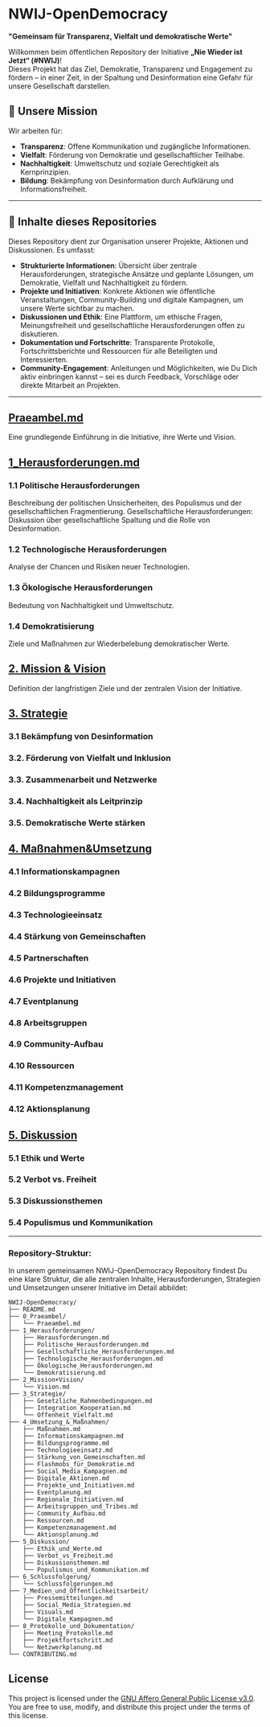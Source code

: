 # NWIJ-OpenDemocracy
**"Gemeinsam für Transparenz, Vielfalt und demokratische Werte"**

Willkommen beim öffentlichen Repository der Initiative **„Nie Wieder ist Jetzt“ (#NWIJ)**!  
Dieses Projekt hat das Ziel, Demokratie, Transparenz und Engagement zu fördern – in einer Zeit, in der Spaltung und Desinformation eine Gefahr für unsere Gesellschaft darstellen.

## 🌟 **Unsere Mission**
Wir arbeiten für:
- **Transparenz**: Offene Kommunikation und zugängliche Informationen.
- **Vielfalt**: Förderung von Demokratie und gesellschaftlicher Teilhabe.
- **Nachhaltigkeit**: Umweltschutz und soziale Gerechtigkeit als Kernprinzipien.
- **Bildung**: Bekämpfung von Desinformation durch Aufklärung und Informationsfreiheit.

---

## 📂 **Inhalte dieses Repositories**
Dieses Repository dient zur Organisation unserer Projekte, Aktionen und Diskussionen. Es umfasst:
- **Strukturierte Informationen**: Übersicht über zentrale Herausforderungen, strategische Ansätze und geplante Lösungen, um Demokratie, Vielfalt und Nachhaltigkeit zu fördern.
- **Projekte und Initiativen**: Konkrete Aktionen wie öffentliche Veranstaltungen, Community-Building und digitale Kampagnen, um unsere Werte sichtbar zu machen.
- **Diskussionen und Ethik**: Eine Plattform, um ethische Fragen, Meinungsfreiheit und gesellschaftliche Herausforderungen offen zu diskutieren.
- **Dokumentation und Fortschritte**: Transparente Protokolle, Fortschrittsberichte und Ressourcen für alle Beteiligten und Interessierten.
- **Community-Engagement**: Anleitungen und Möglichkeiten, wie Du Dich aktiv einbringen kannst – sei es durch Feedback, Vorschläge oder direkte Mitarbeit an Projekten.

---

## [Praeambel.md](0_Praeambel/Praeambel.md)
Eine grundlegende Einführung in die Initiative, ihre Werte und Vision.

## [**1_Herausforderungen.md**](1_Herausforderungen/Herausforderungen.md)
### 1.1 Politische Herausforderungen 
Beschreibung der politischen Unsicherheiten, des Populismus und der gesellschaftlichen Fragmentierung.
Gesellschaftliche Herausforderungen: Diskussion über gesellschaftliche Spaltung und die Rolle von Desinformation.

### 1.2 Technologische Herausforderungen 
Analyse der Chancen und Risiken neuer Technologien.

### 1.3 Ökologische Herausforderungen 
Bedeutung von Nachhaltigkeit und Umweltschutz.

### 1.4 Demokratisierung 
Ziele und Maßnahmen zur Wiederbelebung demokratischer Werte.

## [**2. Mission & Vision**](2_Mission+Vision/Mission+Vision.md) 
Definition der langfristigen Ziele und der zentralen Vision der Initiative.

## [**3. Strategie**](3_Strategie/Strategie.md)
### 3.1 Bekämpfung von Desinformation
### 3.2. Förderung von Vielfalt und Inklusion
### 3.3. Zusammenarbeit und Netzwerke
### 3.4. Nachhaltigkeit als Leitprinzip
### 3.5. Demokratische Werte stärken

## [**4. Maßnahmen&Umsetzung**](4_Maßnahmen/Maßnahmen.md)
### 4.1 Informationskampagnen
### 4.2 Bildungsprogramme
### 4.3 Technologieeinsatz
### 4.4 Stärkung von Gemeinschaften
### 4.5 Partnerschaften
### 4.6 Projekte und Initiativen
### 4.7 Eventplanung
### 4.8 Arbeitsgruppen
### 4.9 Community-Aufbau
### 4.10 Ressourcen
### 4.11 Kompetenzmanagement
### 4.12 Aktionsplanung

## [**5. Diskussion**](5_Diskussion/Diskussion.md)
### 5.1 Ethik und Werte
### 5.2 Verbot vs. Freiheit
### 5.3 Diskussionsthemen
### 5.4 Populismus und Kommunikation



---

### **Repository-Struktur:**
In unserem gemeinsamen NWIJ-OpenDemocracy Repository findest Du eine klare Struktur, die alle zentralen Inhalte, Herausforderungen, Strategien und Umsetzungen unserer Initiative im Detail abbildet:

```text
NWIJ-OpenDemocracy/
├── README.md
├── 0_Praeambel/
│   └── Praeambel.md
├── 1_Herausforderungen/
│   ├── Herausforderungen.md
│   ├── Politische_Herausforderungen.md
│   ├── Gesellschaftliche_Herausforderungen.md
│   ├── Technologische_Herausforderungen.md
│   ├── Ökologische_Herausforderungen.md
│   └── Demokratisierung.md
├── 2_Mission+Vision/
│   └── Vision.md
├── 3_Strategie/
│   ├── Gesetzliche_Rahmenbedingungen.md
│   ├── Integration_Kooperation.md
│   └── Offenheit_Vielfalt.md
├── 4_Umsetzung_&_Maßnahmen/
│   ├── Maßnahmen.md
│   ├── Informationskampagnen.md
│   ├── Bildungsprogramme.md
│   ├── Technologieeinsatz.md
│   ├── Stärkung_von_Gemeinschaften.md
│   ├── Flashmobs_für_Demokratie.md
│   ├── Social_Media_Kampagnen.md
│   ├── Digitale_Aktionen.md
│   ├── Projekte_und_Initiativen.md
│   ├── Eventplanung.md
│   ├── Regionale_Initiativen.md
│   ├── Arbeitsgruppen_und_Tribes.md
│   ├── Community_Aufbau.md
│   ├── Ressourcen.md
│   ├── Kompetenzmanagement.md
│   └── Aktionsplanung.md
├── 5_Diskussion/
│   ├── Ethik_und_Werte.md
│   ├── Verbot_vs_Freiheit.md
│   ├── Diskussionsthemen.md
│   └── Populismus_und_Kommunikation.md
├── 6_Schlussfolgerung/
│   └── Schlussfolgerungen.md
├── 7_Medien_und_Öffentlichkeitsarbeit/
│   ├── Pressemitteilungen.md
│   ├── Social_Media_Strategien.md
│   ├── Visuals.md
│   └── Digitale_Kampagnen.md
├── 8_Protokolle_und_Dokumentation/
│   ├── Meeting_Protokolle.md
│   ├── Projektfortschritt.md
│   └── Netzwerkplanung.md
└── CONTRIBUTING.md

```



## License

This project is licensed under the [GNU Affero General Public License v3.0](https://www.gnu.org/licenses/agpl-3.0.html).  
You are free to use, modify, and distribute this project under the terms of this license.
